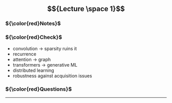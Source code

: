 ## $${Lecture \space 1}$$  
### ${\color{red}Notes}$  
### ${\color{red}Check}$  
* convolution &rarr; sparsity ruins it  
* recurrence  
* attention &rarr; graph  
* transformers &rarr; generative ML  
* distributed learning  
* robustness against acquisition issues  

### ${\color{red}Questions}$  

---  
